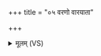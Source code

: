 +++
title = "०५ वरणो वारयाता"

+++
<details><summary>मूलम् (VS)</summary>

व॑र॒णो वा॑रयाता अ॒यं दे॒वो वन॒स्पतिः॑।  
यक्ष्मो॒ यो अ॒स्मिन्नावि॑ष्ट॒स्तमु॑ दे॒वा अ॑वीवरन् ॥
</details>
